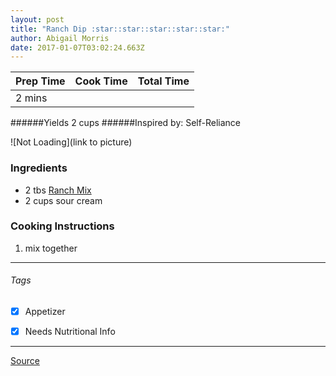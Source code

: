```yaml
---
layout: post
title: "Ranch Dip :star::star::star::star::star:"
author: Abigail Morris
date: 2017-01-07T03:02:24.663Z
---
```


| Prep Time  | Cook Time    | Total Time  |
| ---------- |:------------:| -----------:|
| 2 mins    |  |     |


######Yields 2 cups
######Inspired by: Self-Reliance

![Not Loading](link to picture)

### Ingredients

* 2 tbs [Ranch Mix](https://github.com/abugail/recipes/blob/master/random/ranch-mix.md)
* 2 cups sour cream

### Cooking Instructions

1. mix together


---

###### Tags
- [x] Appetizer
- [x] Needs Nutritional Info


---

[Source](http://selfreliancebyjamie.blogspot.ca/2011/08/tis-seasonings.html)

